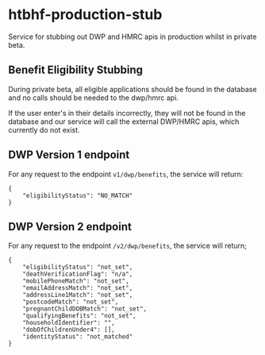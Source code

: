 # htbhf-production-stub
Service for stubbing out DWP and HMRC apis in production whilst in private beta.

## Benefit Eligibility Stubbing
During private beta, all eligible applications should be found in the database and no calls should be needed to the dwp/hmrc api.

If the user enter's in their details incorrectly, they will not be found in the database and our service will call the external DWP/HMRC apis, which currently do not exist.

## DWP Version 1 endpoint
For any request to the endpoint `v1/dwp/benefits`, the service will return:
```
{
    "eligibilityStatus": "NO_MATCH"
}
```

## DWP Version 2 endpoint
For any request to the endpoint `/v2/dwp/benefits`, the service will return;
```
{
    "eligibilityStatus": "not_set",
    "deathVerificationFlag": "n/a",
    "mobilePhoneMatch": "not_set",
    "emailAddressMatch": "not_set",
    "addressLine1Match": "not_set",
    "postcodeMatch": "not_set",
    "pregnantChildDOBMatch": "not_set",
    "qualifyingBenefits": "not_set",
    "householdIdentifier": "",
    "dobOfChildrenUnder4": [],
    "identityStatus": "not_matched"
}
```
